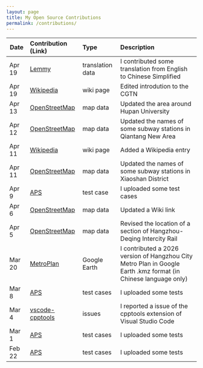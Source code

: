 ```yaml
---
layout: page
title: My Open Source Contributions
permalink: /contributions/
---
```


| Date  | Contribution (Link)  | Type  | Description                        |
|---|:---|:---|:---|
| Apr 19 | [Lemmy](https://weblate.yerbamate.dev/projects/lemmy/lemmy/zh_Hans/#history) | translation data | I contributed some translation from English to Chinese Simplified |
| Apr 19 | [Wikipedia](https://en.wikipedia.org/wiki/CGTN_(TV_channel)) | wiki page | Edited introdution to the CGTN |
| Apr 13 | [OpenStreetMap](https://www.openstreetmap.org/changeset/83498022) | map data | Updated the area around Hupan University |
| Apr 12 | [OpenStreetMap](https://www.openstreetmap.org/changeset/83434976) | map data | Updated the names of some subway stations in Qiantang New Area |
| Apr 11 | [Wikipedia](https://zh.wikipedia.org/w/index.php?title=%E6%9D%AD%E5%B7%9E%E5%9C%B0%E9%93%81%E6%9C%BA%E5%9C%BA%E5%BF%AB%E7%BA%BF&redirect=no) | wiki page | Added a Wikipedia entry |
| Apr 11 | [OpenStreetMap](https://www.openstreetmap.org/changeset/83434561) | map data | Updated the names of some subway stations in Xiaoshan District |
| Apr 9 | [APS](https://github.com/A1Liu/aps-test-cases/pull/11) | test case | I uploaded some test cases | 
| Apr 6 | [OpenStreetMap](https://www.openstreetmap.org/changeset/83115984) | map data | Updated a Wiki link |
| Apr 5 | [OpenStreetMap](https://www.openstreetmap.org/changeset/83115727) | map data | Revised the location of a section of Hangzhou-Deqing Intercity Rail |
| Mar 20 | [MetroPlan](www.ditiezu.com/forum.php?mod=viewthread&tid=663940&page=1) | Google Earth | I contributed a 2026 version of Hangzhou City Metro Plan in Google Earth .kmz format (in Chinese language only) |
| Mar 8 | [APS](https://github.com/A1Liu/aps-test-cases/pull/9) | test cases | I uploaded some tests |
| Mar 4 | [vscode-cpptools](https://github.com/microsoft/vscode-cpptools/issues/5049) | issues | I reported a issue of the cpptools extension of Visual Studio Code |
| Mar 1 | [APS](https://github.com/FungluiKoo/aps-test-cases/commit/bc2772ef4a9c492a4f186550895440d650aaa02d)    | test cases |  I uploaded some tests  |
| Feb 22| [APS](https://github.com/FungluiKoo/aps-test-cases/commit/44f3f3360273e8818c65829d8f525f692187d0ea)    | test cases |  I uploaded some tests   |

